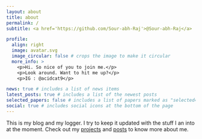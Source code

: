 ```yaml
---
layout: about
title: about
permalink: /
subtitle: <a href='https://github.com/Sour-abh-Raj'>@Sour-abh-Raj</a>

profile:
  align: right
  image: avatar.svg
  image_circular: false # crops the image to make it circular
  more_info: >
    <p>Hi. So nice of you to join me.</p>
    <p>Look around. Want to hit me up?</p>
    <p>IG : @acidcat9</p>

news: true # includes a list of news items
latest_posts: true # includes a list of the newest posts
selected_papers: false # includes a list of papers marked as "selected={true}"
social: true # includes social icons at the bottom of the page
---
```


This is my blog and my logger. I try to keep it updated with the stuff I an into at the moment. Check out my [projects](/projects) and [posts](/blog) to know more about me.

```

```
